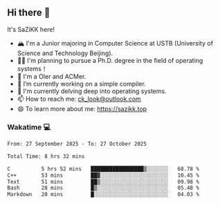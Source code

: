 ## Hi there 👋

It's SaZiKK here!

- 🏔️ I'm a Junior majoring in Computer Science  at USTB (University of Science and Technology Beijing).
- 🧑‍🎓 I'm planning to pursue a Ph.D. degree in the field of operating systems！
- 🚀 I'm a OIer and ACMer.
- 🔭 I’m currently working on a simple compiler.
- 🌱 I'm currently delving deep into operating systems.
- 📫 How to reach me: ck_look@outlook.com
- 😄 To learn more about me: https://sazikk.top

  
<!--
**SaZiKK/SaZiKK** is a ✨ _special_ ✨ repository because its `README.md` (this file) appears on your GitHub profile.

Here are some ideas to get you started:

- 🔭 I’m currently working on ...
- 🌱 I’m currently learning ...
- 👯 I’m looking to collaborate on ...
- 🤔 I’m looking for help with ...
- 💬 Ask me about ...
- 📫 How to reach me: ...
- 😄 Pronouns: ...
- ⚡ Fun fact: ...
-->

### Wakatime 💻

<!--START_SECTION:waka-->

```txt
From: 27 September 2025 - To: 27 October 2025

Total Time: 8 hrs 32 mins

C          5 hrs 52 mins   █████████████████▒░░░░░░░   68.78 %
C++        53 mins         ██▓░░░░░░░░░░░░░░░░░░░░░░   10.45 %
Text       51 mins         ██▒░░░░░░░░░░░░░░░░░░░░░░   09.98 %
Bash       28 mins         █▒░░░░░░░░░░░░░░░░░░░░░░░   05.48 %
Markdown   20 mins         █░░░░░░░░░░░░░░░░░░░░░░░░   04.03 %
```

<!--END_SECTION:waka-->
